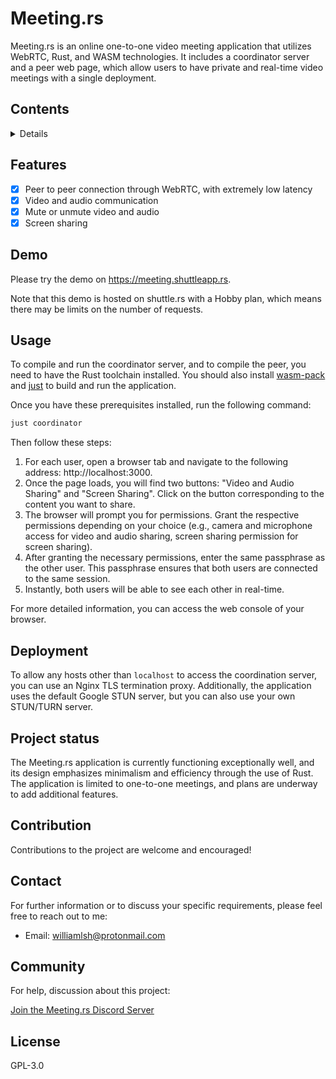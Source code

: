 # Meeting.rs

Meeting.rs is an online one-to-one video meeting application that utilizes WebRTC, Rust, and WASM technologies. It includes a coordinator server and a peer web page, which allow users to have private and real-time video meetings with a single deployment.

## Contents

<details>

- [Features](#features)
- [Demo](#demo)
- [Usage](#usage)
- [Deployment](#deployment)
- [Project status](#project-status)
- [Contribution](#contribution)
- [Contact](#contact)
- [Community](#community)
- [License](#license)
</details>

## Features

- [x] Peer to peer connection through WebRTC, with extremely low latency
- [x] Video and audio communication
- [x] Mute or unmute video and audio
- [x] Screen sharing

## Demo

Please try the demo on https://meeting.shuttleapp.rs.

Note that this demo is hosted on shuttle.rs with a Hobby plan, which means there may be limits on the number of requests.

## Usage

To compile and run the coordinator server, and to compile the peer, you need to have the Rust toolchain installed. You should also install [wasm-pack](https://rustwasm.github.io/wasm-pack/installer/) and [just](https://github.com/casey/just) to build and run the application.

Once you have these prerequisites installed, run the following command:

```sh
just coordinator
```

Then follow these steps:

1. For each user, open a browser tab and navigate to the following address: http://localhost:3000.
2. Once the page loads, you will find two buttons: "Video and Audio Sharing" and "Screen Sharing". Click on the button corresponding to the content you want to share.
3. The browser will prompt you for permissions. Grant the respective permissions depending on your choice (e.g., camera and microphone access for video and audio sharing, screen sharing permission for screen sharing).
4. After granting the necessary permissions, enter the same passphrase as the other user. This passphrase ensures that both users are connected to the same session.
5. Instantly, both users will be able to see each other in real-time.

For more detailed information, you can access the web console of your browser.

## Deployment

To allow any hosts other than `localhost` to access the coordination server, you can use an Nginx TLS termination proxy. Additionally, the application uses the default Google STUN server, but you can also use your own STUN/TURN server.

## Project status

The Meeting.rs application is currently functioning exceptionally well, and its design emphasizes minimalism and efficiency through the use of Rust. The application is limited to one-to-one meetings, and plans are underway to add additional features.

## Contribution

Contributions to the project are welcome and encouraged!

## Contact

For further information or to discuss your specific requirements, please feel free to reach out to me:

- Email: williamlsh@protonmail.com

## Community

For help, discussion about this project:

[Join the Meeting.rs Discord Server](https://discord.gg/MKe32gPg)

## License

GPL-3.0

